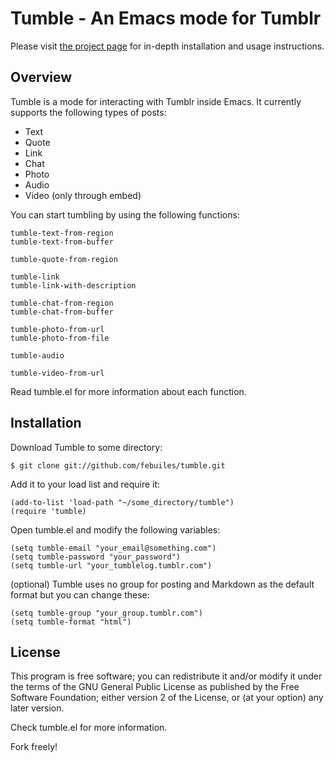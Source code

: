 Tumble - An Emacs mode for Tumblr
========================

Please visit [the project page](http://febuiles.github.com/tumble/) for in-depth installation and usage instructions.

Overview
--------     

Tumble is a mode for interacting with Tumblr inside Emacs. It currently
supports the following types of posts: 

* Text
* Quote
* Link
* Chat
* Photo
* Audio 
* Video (only through embed)

You can start tumbling by using the following functions:

    tumble-text-from-region
    tumble-text-from-buffer

    tumble-quote-from-region

    tumble-link
    tumble-link-with-description

    tumble-chat-from-region
    tumble-chat-from-buffer

    tumble-photo-from-url
    tumble-photo-from-file

    tumble-audio
    
    tumble-video-from-url

Read tumble.el for more information about each function.

Installation
------------
Download Tumble to some directory:

    $ git clone git://github.com/febuiles/tumble.git

Add it to your load list and require it:

    (add-to-list 'load-path "~/some_directory/tumble")
    (require 'tumble)

Open tumble.el and modify the following variables:

    (setq tumble-email "your_email@something.com")
    (setq tumble-password "your_password")
    (setq tumble-url "your_tumblelog.tumblr.com")

(optional) Tumble uses no group for posting and Markdown as the default 
format but you can change these:

    (setq tumble-group "your_group.tumblr.com")
    (setq tumble-format "html")


License
-------

This program is free software; you can redistribute it and/or modify it under
the terms of the GNU General Public License as published by the Free Software
Foundation; either version 2 of the License, or (at your option) any later
version.

Check tumble.el for more information.

Fork freely!
